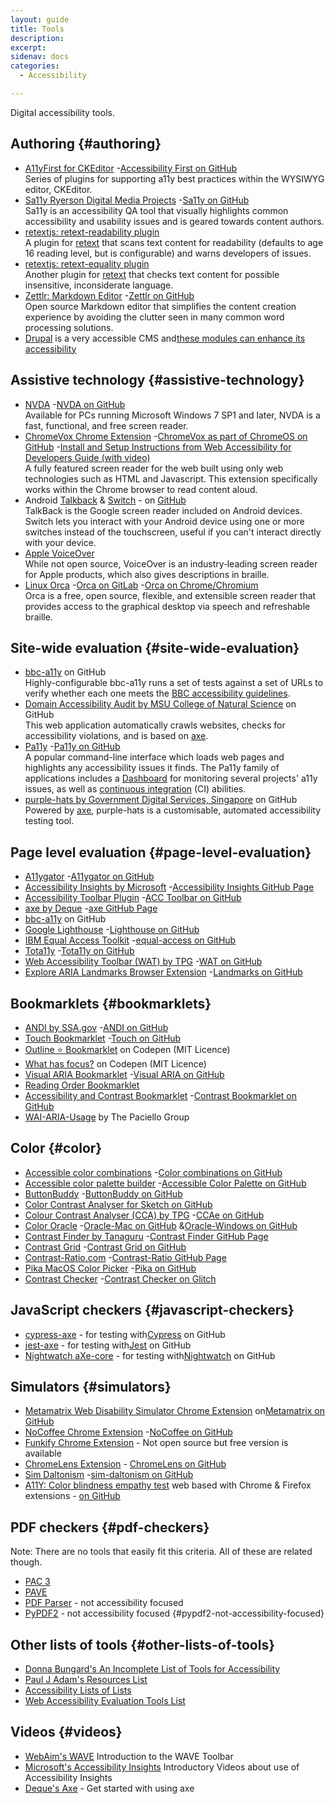 ```yaml
---
layout: guide
title: Tools
description: 
excerpt: 
sidenav: docs
categories:
  - Accessibility

---
```


Digital accessibility tools.


## Authoring {#authoring}



*   [A11yFirst for CKEditor](http://a11yfirst.web.illinois.edu/) -[Accessibility First on GitHub](https://github.com/a11yfirst/distribution) \
Series of plugins for supporting a11y best practices within the WYSIWYG editor, CKEditor.
*   [Sa11y Ryerson Digital Media Projects](https://ryersondmp.github.io/sa11y/#install) -[Sa11y on GitHub](https://github.com/ryersondmp/sa11y) \
Sa11y is an accessibility QA tool that visually highlights common accessibility and usability issues and is geared towards content authors.
*   [retextjs: retext-readability plugin](https://github.com/retextjs/retext-readability) \
A plugin for [retext](https://github.com/retext-project/retext) that scans text content for readability (defaults to age 16 reading level, but is configurable) and warns developers of issues.
*   [retextjs: retext-equality plugin](https://github.com/retextjs/retext-equality) \
Another plugin for [retext](https://github.com/retext-project/retext) that checks text content for possible insensitive, inconsiderate language.
*   [Zettlr: Markdown Editor](https://www.zettlr.com/) -[Zettlr on GitHub](https://github.com/Zettlr/Zettlr) \
Open source Markdown editor that simplifies the content creation experience by avoiding the clutter seen in many common word processing solutions.
*   [Drupal](http://drupal.org/) is a very accessible CMS and[these modules can enhance its accessibility](https://accessibility.civicactions.com/guide/resources)


## Assistive technology {#assistive-technology}



*   [NVDA](https://www.nvaccess.org/) -[NVDA on GitHub](https://github.com/nvaccess/nvda/) \
Available for PCs running Microsoft Windows 7 SP1 and later, NVDA is a fast, functional, and free screen reader.
*   [ChromeVox Chrome Extension](https://chrome.google.com/webstore/detail/screen-reader/kgejglhpjiefppelpmljglcjbhoiplfn) -[ChromeVox as part of ChromeOS on GitHub](https://github.com/chromium/chromium/blob/master/docs/accessibility/chromevox.md) -[Install and Setup Instructions from Web Accessibility for Developers Guide (with video)](https://pressbooks.library.ryerson.ca/wafd/chapter/chromevox-screen-reader-install-and-setup/) \
A fully featured screen reader for the web built using only web technologies such as HTML and Javascript. This extension specifically works within the Chrome browser to read content aloud.
*   Android [Talkback](https://support.google.com/accessibility/android/answer/6283677?hl=en) & [Switch](https://support.google.com/accessibility/android/answer/6122836?hl=en) - on [GitHub](https://github.com/google/talkback) \
TalkBack is the Google screen reader included on Android devices. Switch lets you interact with your Android device using one or more switches instead of the touchscreen, useful if you can't interact directly with your device.
*   [Apple VoiceOver](https://www.apple.com/accessibility/vision/) \
While not open source, VoiceOver is an industry‑leading screen reader for Apple products, which also gives descriptions in braille.
*   [Linux Orca](https://help.gnome.org/users/orca/stable/index.html.en) -[Orca on GitLab](https://gitlab.gnome.org/GNOME/orca) -[Orca on Chrome/Chromium](https://wiki.gnome.org/Projects/Orca/Chromium) \
Orca is a free, open source, flexible, and extensible screen reader that provides access to the graphical desktop via speech and refreshable braille.


## Site-wide evaluation {#site-wide-evaluation}



*   [bbc-a11y](https://github.com/bbc/bbc-a11y/blob/master/guides/using/using-bbc-a11y-in-your-project.md) on GitHub \
Highly-configurable bbc-a11y runs a set of tests against a set of URLs to verify whether each one meets the [BBC accessibility guidelines](https://www.bbc.co.uk/accessibility/forproducts/guides/mobile/).
*   [Domain Accessibility Audit by MSU College of Natural Science](https://github.com/MSU-NatSci/DomainAccessibilityAudit) on GitHub \
This web application automatically crawls websites, checks for accessibility violations, and is based on [axe](https://github.com/dequelabs/axe-core).
*   [Pa11y](https://pa11y.org/) -[Pa11y on GitHub](https://github.com/pa11y) \
A popular command-line interface which loads web pages and highlights any accessibility issues it finds. The Pa11y family of applications includes a [Dashboard](https://github.com/pa11y/dashboard) for monitoring several projects' a11y issues, as well as [continuous integration](https://github.com/pa11y/pa11y-ci) (CI) abilities.
*   [purple-hats by Government Digital Services, Singapore](https://github.com/GovTechSG/purple-hats) on GitHub \
Powered by [axe](https://github.com/dequelabs/axe-core), purple-hats is a customisable, automated accessibility testing tool.


## Page level evaluation {#page-level-evaluation}



*   [A11ygator](https://a11ygator.chialab.io/) -[A11ygator on GitHub](https://github.com/chialab/a11ygator-app)
*   [Accessibility Insights by Microsoft](https://accessibilityinsights.io/) -[Accessibility Insights GitHub Page](https://github.com/microsoft/accessibility-insights-web)
*   [Accessibility Toolbar Plugin](https://webworks.ga/acc_toolbar/) -[ACC Toolbar on GitHub](https://github.com/mickidum/acc_toolbar)
*   [axe by Deque](https://www.deque.com/axe/) -[axe GitHub Page](https://github.com/dequelabs/axe-core)
*   [bbc-a11y](https://github.com/bbc/bbc-a11y/blob/master/guides/using/checking-a-website.md) on GitHub
*   [Google Lighthouse](https://developers.google.com/web/tools/lighthouse/) -[Lighthouse on GitHub](https://github.com/GoogleChrome/lighthouse)
*   [IBM Equal Access Toolkit](https://www.ibm.com/able/toolkit/) -[equal-access on GitHub](https://github.com/IBMa/equal-access)
*   [Tota11y](https://khan.github.io/tota11y/) -[Tota11y on GitHub](https://github.com/Khan/tota11y)
*   [Web Accessibility Toolbar (WAT) by TPG](https://developer.paciellogroup.com/resources/wat/) -[WAT on GitHub](https://github.com/ThePacielloGroup/WebAccessibilityToolbar)
*   [Explore ARIA Landmarks Browser Extension](http://matatk.agrip.org.uk/landmarks/) -[Landmarks on GitHub](https://github.com/matatk/landmarks)


## Bookmarklets {#bookmarklets}



*   [ANDI by SSA.gov](https://www.ssa.gov/accessibility/andi/) -[ANDI on GitHub](https://github.com/SSAgov/ANDI)
*   [Touch Bookmarklet](https://louisremi.github.io/touch-devtool/) -[Touch on GitHub](https://github.com/louisremi/touch-devtool)
*   [Outline ⭐️ Bookmarklet](https://codepen.io/svinkle/pen/grYjPa) on Codepen (MIT Licence)
*   [What has focus?](https://codepen.io/svinkle/pen/WgYRxq) on Codepen (MIT Licence)
*   [Visual ARIA Bookmarklet](https://accdc.github.io/visual-aria/github-bookmarklet/visual-aria.htm) -[Visual ARIA on GitHub](https://github.com/accdc/visual-aria)
*   [Reading Order Bookmarklet](https://adrianroselli.com/2019/04/reading-order-bookmarklet.html)
*   [Accessibility and Contrast Bookmarklet](https://ada.is/blog/2016/02/12/contrast-bookmarklet/) -[Contrast Bookmarklet on GitHub](https://github.com/AdaRoseCannon/contrast-widget)
*   [WAI-ARIA-Usage](https://github.com/ThePacielloGroup/WAI-ARIA-Usage) by The Paciello Group


## Color {#color}



*   [Accessible color combinations](https://toolness.github.io/accessible-color-matrix/) -[Color combinations on GitHub](https://github.com/toolness/accessible-color-matrix)
*   [Accessible color palette builder](https://toolness.github.io/accessible-color-matrix/) -[Accessible Color Palette on GitHub](https://github.com/toolness/accessible-color-matrix)
*   [ButtonBuddy](https://buttonbuddy.dev/) -[ButtonBuddy on GitHub](https://github.com/5t3ph/buttonbuddy)
*   [Color Contrast Analyser for Sketch on GitHub](https://github.com/getflourish/Sketch-Color-Contrast-Analyser)
*   [Colour Contrast Analyser (CCA) by TPG](https://developer.paciellogroup.com/resources/contrastanalyser/) -[CCAe on GitHub](https://github.com/ThePacielloGroup/CCAe)
*   [Color Oracle](http://colororacle.org/) -[Oracle-Mac on GitHub](https://github.com/nvkelso/color-oracle) &[Oracle-Windows on GitHub](https://github.com/nvkelso/color-oracle-java)
*   [Contrast Finder by Tanaguru](https://contrast-finder.tanaguru.com/) -[Contrast Finder GitHub Page](https://github.com/Tanaguru/Contrast-Finder)
*   [Contrast Grid](https://contrast-grid.eightshapes.com/) -[Contrast Grid on GitHub](https://github.com/EightShapes/contrast-grid)
*   [Contrast-Ratio.com](https://contrast-Ratio.com) -[Contrast-Ratio GitHub Page](https://github.com/LeaVerou/contrast-ratio)
*   [Pika MacOS Color Picker](https://superhighfives.com/pika) -[Pika on GitHub](https://github.com/superhighfives/pika)
*   [Contrast Checker](https://contrast-checker.glitch.me/) -[Contrast Checker on Glitch](https://glitch.com/edit/#!/contrast-checker?path=server.js%3A1%3A0)


## JavaScript checkers {#javascript-checkers}



*   [cypress-axe](https://github.com/component-driven/cypress-axe) - for testing with[Cypress](https://www.cypress.io/) on GitHub
*   [jest-axe](https://github.com/nickcolley/jest-axe) - for testing with[Jest](https://jestjs.io/) on GitHub
*   [Nightwatch aXe-core](https://github.com/rikki-iki/nightwatch-axe-core) - for testing with[Nightwatch](https://nightwatchjs.org/) on GitHub


## Simulators {#simulators}



*   [Metamatrix Web Disability Simulator Chrome Extension](https://chrome.google.com/webstore/detail/web-disability-simulator/olioanlbgbpmdlgjnnampnnlohigkjla) on[Metamatrix on GitHub](https://github.com/Metamatrix/web-disability-simulator)
*   [NoCoffee Chrome Extension](https://accessgarage.wordpress.com/) -[NoCoffee on GitHub](https://github.com/eeejay/NoCoffee)
*   [Funkify Chrome Extension](https://www.funkify.org/) - Not open source but free version is available
*   [ChromeLens Extension](http://chromelens.xyz/) - [ChromeLens on GitHub](https://github.com/chromelens/chromelens)
*   [Sim Daltonism](https://michelf.ca/projects/sim-daltonism/) -[sim-daltonism on GitHub](https://github.com/michelf/sim-daltonism/)
*   [A11Y: Color blindness empathy test](https://vinceumo.github.io/A11Y-Color-Blindness-Empathy-Test/) web based with Chrome & Firefox extensions - [on GitHub](https://github.com/vinceumo/A11Y-Color-Blindness-Empathy-Test-browser-extensions)


## PDF checkers {#pdf-checkers}

Note: There are no tools that easily fit this criteria. All of these are related though.



*   [PAC 3](https://www.access-for-all.ch/en/pdf-accessibility-checker.html)
*   [PAVE](https://pave-pdf.org/) 
*   [PDF Parser](https://www.pdfparser.org/) - not accessibility focused
*   [PyPDF2](https://pythonhosted.org/PyPDF2/index.html) - not accessibility focused {#pypdf2-not-accessibility-focused}


## Other lists of tools {#other-lists-of-tools}



*   [Donna Bungard's An Incomplete List of Tools for Accessibility](https://docs.google.com/spreadsheets/d/1WEujpG4RNEGTcBHOwvVYsixAZPnhkcnJujVoLdMZM4o/edit?disco=AAAALK-X_iI&usp=comment_email_discussion&usp_dm=false&ts=600ee792)
*   [Paul J Adam's Resources List](https://pauljadam.com/resources.html)
*   [Accessibility Lists of Lists](https://github.com/accessibility/a11y-lists-of-lists#development-and-testing-resources)
*   [Web Accessibility Evaluation Tools List](https://www.w3.org/WAI/ER/tools/)


## Videos {#videos}



*   [WebAim's WAVE](https://webaim.org/blog/wave-webinar-and-intro-video/) Introduction to the WAVE Toolbar
*   [Microsoft's Accessibility Insights](https://www.youtube.com/channel/UCQHGtwrr3cZxC-UutftMMbw) Introductory Videos about use of Accessibility Insights
*   [Deque's Axe](https://www.youtube.com/watch?v=f_pW2EpwqG8) - Get started with using axe
